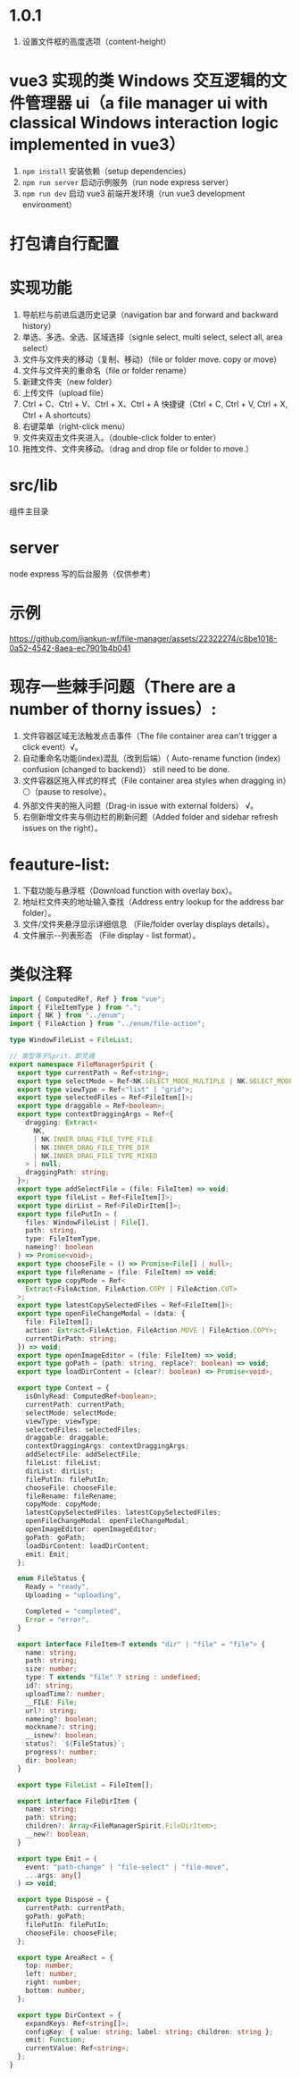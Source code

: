 # 1.0.1

1. 设置文件框的高度选项（content-height）

# vue3 实现的类 Windows 交互逻辑的文件管理器 ui（a file manager ui with classical Windows interaction logic implemented in vue3）

1. `npm install` 安装依赖（setup dependencies）
2. `npm run server` 启动示例服务（run node express server）
3. `npm run dev` 启动 vue3 前端开发环境（run vue3 development environment）

# 打包请自行配置

# 实现功能

1. 导航栏与前进后退历史记录（navigation bar and forward and backward history）
2. 单选、多选、全选、区域选择（signle select, multi select, select all, area select）
3. 文件与文件夹的移动（复制、移动）（file or folder move. copy or move）
4. 文件与文件夹的重命名（file or folder rename）
5. 新建文件夹（new folder）
6. 上传文件（upload file）
7. Ctrl + C、Ctrl + V、Ctrl + X、Ctrl + A 快捷键（Ctrl + C, Ctrl + V, Ctrl + X, Ctrl + A shortcuts）
8. 右键菜单（right-click menu）
9. 文件夹双击文件夹进入。（double-click folder to enter）
10. 拖拽文件、文件夹移动。（drag and drop file or folder to move.）

# src/lib

组件主目录

# server

node express 写的后台服务（仅供参考）

# 示例

https://github.com/jiankun-wf/file-manager/assets/22322274/c8be1018-0a52-4542-8aea-ec7901b4b041

# 现存一些棘手问题（There are a number of thorny issues）:

1. 文件容器区域无法触发点击事件（The file container area can't trigger a click event）√。
2. 自动重命名功能(index)混乱（改到后端）（ Auto-rename function (index) confusion (changed to backend)） still need to be done.
3. 文件容器区拖入样式的样式（File container area styles when dragging in）⚪（pause to resolve）。
4. 外部文件夹的拖入问题（Drag-in issue with external folders） √。
5. 右侧新增文件夹与侧边栏的刷新问题（Added folder and sidebar refresh issues on the right）。

# feauture-list:

1. 下载功能与悬浮框（Download function with overlay box）。
2. 地址栏文件夹的地址输入查找（Address entry lookup for the address bar folder）。
3. 文件/文件夹悬浮显示详细信息 （File/folder overlay displays details）。
4. 文件展示--列表形态 （File display - list format）。

# 类似注释

```typescript
import { ComputedRef, Ref } from "vue";
import { FileItemType } from ".";
import { NK } from "../enum";
import { FileAction } from "../enum/file-action";

type WindowFileList = FileList;

// 类型等于Sprit，即灵魂
export namespace FileManagerSpirit {
  export type currentPath = Ref<string>;
  export type selectMode = Ref<NK.SELECT_MODE_MULTIPLE | NK.SELECT_MODE_SINGLE>;
  export type viewType = Ref<"list" | "grid">;
  export type selectedFiles = Ref<FileItem[]>;
  export type draggable = Ref<boolean>;
  export type contextDraggingArgs = Ref<{
    dragging: Extract<
      NK,
      | NK.INNER_DRAG_FILE_TYPE_FILE
      | NK.INNER_DRAG_FILE_TYPE_DIR
      | NK.INNER_DRAG_FILE_TYPE_MIXED
    > | null;
    draggingPath: string;
  }>;
  export type addSelectFile = (file: FileItem) => void;
  export type fileList = Ref<FileItem[]>;
  export type dirList = Ref<FileDirItem[]>;
  export type filePutIn = (
    files: WindowFileList | File[],
    path: string,
    type: FileItemType,
    nameing?: boolean
  ) => Promise<void>;
  export type chooseFile = () => Promise<File[] | null>;
  export type fileRename = (file: FileItem) => void;
  export type copyMode = Ref<
    Extract<FileAction, FileAction.COPY | FileAction.CUT>
  >;
  export type latestCopySelectedFiles = Ref<FileItem[]>;
  export type openFileChangeModal = (data: {
    file: FileItem[];
    action: Extract<FileAction, FileAction.MOVE | FileAction.COPY>;
    currentDirPath: string;
  }) => void;
  export type openImageEditor = (file: FileItem) => void;
  export type goPath = (path: string, replace?: boolean) => void;
  export type loadDirContent = (clear?: boolean) => Promise<void>;

  export type Context = {
    isOnlyRead: ComputedRef<boolean>;
    currentPath: currentPath;
    selectMode: selectMode;
    viewType: viewType;
    selectedFiles: selectedFiles;
    draggable: draggable;
    contextDraggingArgs: contextDraggingArgs;
    addSelectFile: addSelectFile;
    fileList: fileList;
    dirList: dirList;
    filePutIn: filePutIn;
    chooseFile: chooseFile;
    fileRename: fileRename;
    copyMode: copyMode;
    latestCopySelectedFiles: latestCopySelectedFiles;
    openFileChangeModal: openFileChangeModal;
    openImageEditor: openImageEditor;
    goPath: goPath;
    loadDirContent: loadDirContent;
    emit: Emit;
  };

  enum FileStatus {
    Ready = "ready",
    Uploading = "uploading",

    Completed = "completed",
    Error = "error",
  }

  export interface FileItem<T extends "dir" | "file" = "file"> {
    name: string;
    path: string;
    size: number;
    type: T extends "file" ? string : undefined;
    id?: string;
    uploadTime?: number;
    __FILE: File;
    url?: string;
    nameing?: boolean;
    mockname?: string;
    __isnew?: boolean;
    status?: `${FileStatus}`;
    progress?: number;
    dir: boolean;
  }

  export type FileList = FileItem[];

  export interface FileDirItem {
    name: string;
    path: string;
    children?: Array<FileManagerSpirit.FileDirItem>;
    __new?: boolean;
  }

  export type Emit = (
    event: "path-change" | "file-select" | "file-move",
    ...args: any[]
  ) => void;

  export type Dispose = {
    currentPath: currentPath;
    goPath: goPath;
    filePutIn: filePutIn;
    chooseFile: chooseFile;
  };

  export type AreaRect = {
    top: number;
    left: number;
    right: number;
    bottom: number;
  };

  export type DirContext = {
    expandKeys: Ref<string[]>;
    configKey: { value: string; label: string; children: string };
    emit: Function;
    currentValue: Ref<string>;
  };
}
```
